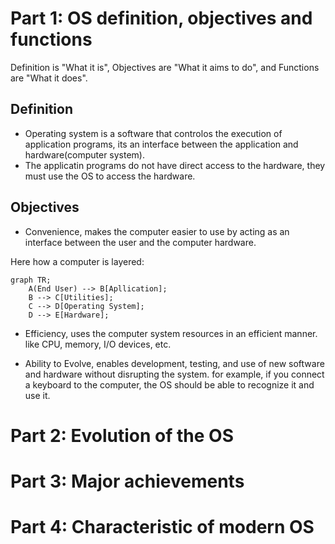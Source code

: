 # Part 1: OS definition, objectives and functions

Definition is "What it is", Objectives are "What it aims to do", and Functions are "What it does".

## Definition

- Operating system is a software that controlos the execution of application programs, its an interface between the application and hardware(computer system).
- The applicatin programs do not have direct access to the hardware, they must use the OS to access the hardware.

## Objectives

- Convenience, makes the computer easier to use by acting as an interface between the user and the computer hardware.

Here how a computer is layered:

```mermaid
graph TR;
    A(End User) --> B[Apllication];
    B --> C[Utilities];
    C --> D[Operating System];
    D --> E[Hardware];
```

- Efficiency, uses the computer system resources in an efficient manner. like CPU, memory, I/O devices, etc.


- Ability to Evolve, enables development, testing, and use of new software and hardware without disrupting the system. for example, if you connect a keyboard to the computer, the OS should be able to recognize it and use it.

# Part 2: Evolution of the OS

# Part 3: Major achievements

# Part 4: Characteristic of modern OS